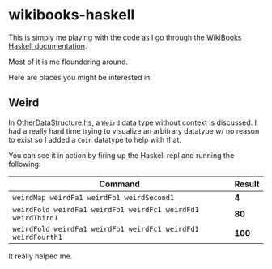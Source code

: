 # wikibooks-haskell

This is simply me playing with the code as I go through the [WikiBooks Haskell documentation](https://en.wikibooks.org/wiki/Haskell).

Most of it is me floundering around.

Here are places you might be interested in:

## Weird

In [OtherDataStructure.hs](https://github.com/oldfartdeveloper/wikibooks-haskell/blob/main/IntermediateHaskell/OtherDataStructures.hs), a `Weird` data type without context is discussed.  I had a really hard time trying to visualize an arbitrary datatype w/ no reason to exist so I added a `Coin` datatype to help with that.

You can see it in action by firing up the Haskell repl and running the following:

| Command | Result |
| --- | --- |
| `weirdMap weirdFa1 weirdFb1 weirdSecond1` | **4** |
| `weirdFold weirdFa1 weirdFb1 weirdFc1 weirdFd1 weirdThird1` | **80** |
| `weirdFold weirdFa1 weirdFb1 weirdFc1 weirdFd1   weirdFourth1` | **100** |

It really helped me.
